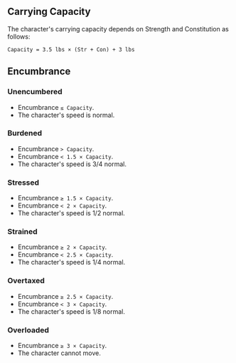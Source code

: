 ## Carrying Capacity


The character's carrying capacity depends on Strength and Constitution as follows:

`Capacity = 3.5 lbs × (Str + Con) + 3 lbs`


## Encumbrance


### Unencumbered
- Encumbrance `≤ Capacity`.
- The character's speed is normal.


### Burdened
- Encumbrance `> Capacity`.
- Encumbrance `< 1.5 × Capacity`.
- The character's speed is 3/4 normal.


### Stressed
- Encumbrance `≥ 1.5 × Capacity`.
- Encumbrance `< 2 × Capacity`.
- The character's speed is 1/2 normal.


### Strained
- Encumbrance `≥ 2 × Capacity`.
- Encumbrance `< 2.5 × Capacity`.
- The character's speed is 1/4 normal.


### Overtaxed
- Encumbrance `≥ 2.5 × Capacity`.
- Encumbrance `< 3 × Capacity`.
- The character's speed is 1/8 normal.


### Overloaded
- Encumbrance `≥ 3 × Capacity`.
- The character cannot move.
